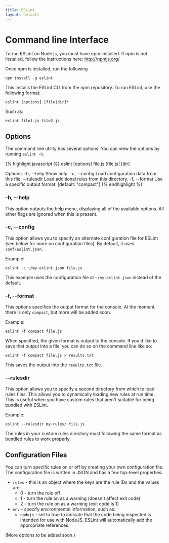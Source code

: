 ```yaml
---
title: ESLint
layout: default
---
```

# Command line Interface

To run ESLint on Node.js, you must have npm installed. If npm is not installed, follow the instructions here: http://npmjs.org/

Once npm is installed, run the following

    npm install -g eslint

This installs the ESLint CLI from the npm repository. To run ESLint, use the following format:

    eslint [options] [file|dir]*

Such as:

    eslint file1.js file2.js

## Options

The command line utility has several options. You can view the options by running `eslint -h`.

{% highlight javascript %}
eslint [options] file.js [file.js] [dir]

Options:
  -h, --help    Show help.
  -c, --config  Load configuration data from this file.
  --rulesdir    Load additional rules from this directory.
  -f, --format  Use a specific output format.               [default: "compact"]
{% endhighlight %}

### -h, --help

This option outputs the help menu, displaying all of the available options. All other flags are ignored when this is present.

### -c, --config

This option allows you to specify an alternate configuration file for ESLint (see below for more on configuration files). By default, it uses `conf/eslint.json`.

Example:

    eslint -c ~/my-eslint.json file.js

This example uses the configuration file at `~/my-eslint.json` instead of the default.

### -f, --format

This options specifies the output format for the console. At the moment, there is only `compact`, but more will be added soon.

Example:

    eslint -f compact file.js

When specified, the given format is output to the console. If you'd like to save that output into a file, you can do so on the command line like so:

    eslint -f compact file.js > results.txt

This saves the output into the `results.txt` file.

### --rulesdir

This option allows you to specify a second directory from which to load rules files. This allows you to dynamically loading new rules at run time. This is useful when you have custom rules that aren't suitable for being bundled with ESLint.

Example:

    eslint --rulesdir my-rules/ file.js

The rules in your custom rules directory must following the same format as bundled rules to work properly.

## Configuration Files

You can turn specific rules on or off by creating your own configuration file. The configuration file is written in JSON and has a few top-level properties:

* `rules` - this is an object where the keys are the rule IDs and the values are:
  * 0 - turn the rule off
  * 1 - turn the rule on as a warning (doesn't affect exit code)
  * 2 - turn the rule on as a warning (exit code is 1)
* `env` - specify environmental information, such as:
  * `nodejs` - set to true to indicate that the code being inspected is intended for use with NodeJS. ESLint will automatically add the appropriate references.

(More options to be added soon.)

